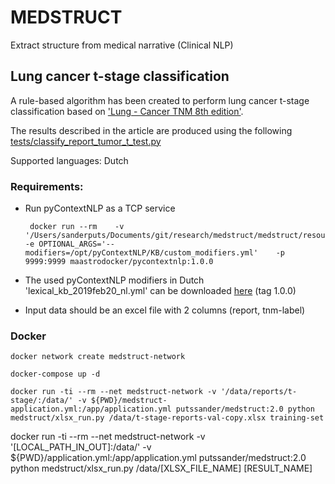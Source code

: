 # MEDSTRUCT

Extract structure from medical narrative (Clinical NLP)
    
## Lung cancer t-stage classification

A rule-based algorithm has been created to perform lung cancer t-stage classification based on ['Lung - Cancer TNM 8th edition'](http://www.radiologyassistant.nl/en/p58ef5eeb172c8/lung-cancer-tnm-8th-edition.html).

The results described in the article are produced using the following [tests/classify_report_tumor_t_test.py](/tests/classify_report_tumor_t_test.py)

Supported languages: Dutch
    
### Requirements:

-  Run pyContextNLP as a TCP service

        docker run --rm    -v '/Users/sanderputs/Documents/git/research/medstruct/medstruct/resources/tnmlung/lexical_kb_2019feb20_nl.yml:/opt/pyContextNLP/KB/custom_modifiers.yml'    -e OPTIONAL_ARGS='--modifiers=/opt/pyContextNLP/KB/custom_modifiers.yml'    -p 9999:9999 maastrodocker/pycontextnlp:1.0.0
- The used pyContextNLP modifiers in Dutch 'lexical_kb_2019feb20_nl.yml' can be downloaded [here](https://raw.githubusercontent.com/maastroclinic/medstruct/master/medstruct/resources/tnmlung/lexical_kb_2019feb20_nl.yml) (tag 1.0.0)
- Input data should be an excel file with 2 columns (report, tnm-label)


### Docker 

    docker network create medstruct-network

    docker-compose up -d

    docker run -ti --rm --net medstruct-network -v '/data/reports/t-stage/:/data/' -v ${PWD}/medstruct-application.yml:/app/application.yml putssander/medstruct:2.0 python medstruct/xlsx_run.py /data/t-stage-reports-val-copy.xlsx training-set
    
   docker run -ti --rm --net medstruct-network -v '[LOCAL_PATH_IN_OUT]:/data/' -v ${PWD}/application.yml:/app/application.yml putssander/medstruct:2.0 python medstruct/xlsx_run.py /data/[XLSX_FILE_NAME] [RESULT_NAME]